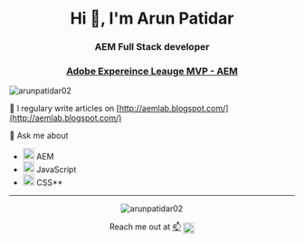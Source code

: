 

<h1 align="center">Hi 👋, I'm Arun Patidar</h1>  
<h3 align="center">AEM Full Stack developer</h3> 
<h3 align="center"><a href="https://experienceleaguecommunities.adobe.com/t5/user/viewprofilepage/user-id/6786635">Adobe Expereince Leauge MVP - AEM</a></h3>
<p align="left"> <img src="https://komarev.com/ghpvc/?username=arunpatidar02" alt="arunpatidar02" /> </p>  
  
📝 I regulary write articles on [http://aemlab.blogspot.com/](http://aemlab.blogspot.com/)  
  
💬 Ask me about 

 - <img
   src="https://www.adobe.com/content/dam/www/icons/adobe-experience-manager.svg"
   alt="AEM" width="20" height="20"/> AEM
  - <img  src="https://konpa.github.io/devicon/devicon.git/icons/javascript/javascript-original.svg"
   alt="javascript" width="20" height="20"/> JavaScript
- <img
   src="https://konpa.github.io/devicon/devicon.git/icons/css3/css3-original-wordmark.svg"
   alt="css3" width="20" height="20"/>  CSS**

<p><hr/></p> 
  
  
<p align="center"> <img src="https://github-readme-stats.vercel.app/api?username=arunpatidar02&show_icons=true&bg_color=F5F5F5" alt="arunpatidar02" /></p> 
<p align="center"> Reach me out at  <a href="mailto:arunpatidar26@gmail.com" target="blank">📫</a>  <a href="https://linkedin.com/in/arunpatidar26" target="blank"><img align="center" src="https://cdn.jsdelivr.net/npm/simple-icons@3.0.1/icons/linkedin.svg" alt="arunpatidar26" height="20" width="20" /></a>  
</p>    
